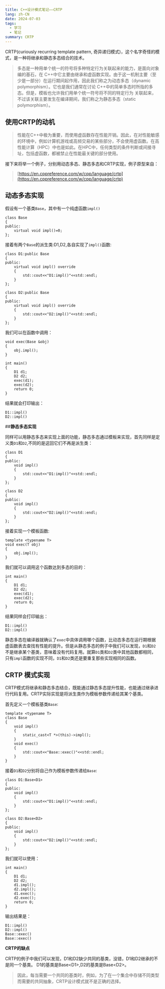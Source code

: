 ```yaml
---
title: C++设计模式笔记——CRTP
lang: zh-CN
date: 2024-07-03
tags:
  - 学习
  - 笔记
summary: CRTP
---
```

CRTP(curiously recurring template pattern, 奇异递归模式)，这个名字奇怪的模式，是一种将继承和静态多态结合的技术。

> 多态是一种用单个统一的符号将多种特定行为关联起来的能力，是面向对象编的基石，在 C++中它主要由继承和虚函数实现。由于这一机制主要（至少是一部分）在运行期间起作用，因此我们称之为动态多态（dynamic polymorphism）。它也是我们通常在讨论 C++中的简单多态时所指的多态。但是，模板也允许我们用单个统一符号将不同的特定行为 关联起来，不过该关联主要发生在编译期间，我们称之为静态多态（static polymorphism）。                                                                                     

## **使用CRTP的动机**

> 性能在C++中极为重要，而使用虚函数存在性能开销。因此，在对性能敏感的环境中，例如计算机游戏或高频交易的某些部分，不会使用虚函数。在高性能计算（HPC）中也是如此。在HPC中，任何类型的条件判断或间接寻址，包括虚函数，都被禁止在性能最关键的部分使用。                             

接下来将举一个例子，分别用动态多态、静态多态和CRTP实现，例子原型来自：

> [https://en.cppreference.com/w/cpp/language/crtp](https://en.cppreference.com/w/cpp/language/crtp)
>

## 动态多态实现

假设有一个基类`Base`，其中有一个纯虚函数`impl()`

```
class Base
{
public:
    virtual void impl()=0;
};
```

接着有两个`Base`的派生类:D1,D2,各自实现了`impl()`函数:

```
class D1:public Base
{
public:
    virtual void impl() override
    {
        std::cout<<"D1:impl()"<<std::endl;
    }
};

class D2:public Base
{
public:
    virtual void impl() override
    {
        std::cout<<"D2:impl()"<<std::endl;
    }
};
```

我们可以在函数中调用：

```
void exec(Base &obj)
{
    obj.impl();
}

int main()
{
    D1 d1;
    D2 d2;
    exec(d1);
    exec(d2);
    return 0;
}
```

结果就会打印输出：

```
D1::impl()
D2::impl()
```

##**静态多态实现**

同样可以用静态多态来实现上面的功能，静态多态通过模板来实现，首先同样是定义类`D1`和`D2`,不同的是这回它们不再是派生类：

```
class D1
{
public:
    void impl() 
    {
        std::cout<<"D1:impl()"<<std::endl;
    }
};

class D2
{
public:
    void impl() 
    {
        std::cout<<"D2:impl()"<<std::endl;
    }
};
```

接着实现一个模板函数:

```
template <typename T>
void exec(T obj)
{
    obj.impl();
}
```

我们就可以调用这个函数达到多态的目的：

```
int main()
{
    D1 d1;
    D2 d2;
    exec(d1);
    exec(d2);
    return 0; 
}
```

结果同样会打印输出：

```
D1::impl()
D2::impl()
```

静态多态在编译器就确认了`exec`中具体调用哪个函数，比动态多态在运行期根据虚函数表去查找有性能的提升。但是从静态多态的例子中我们可以发现，`D1`和`D2`不是继承某个基类，意味着没有代码复用。就算`D1`类和`D2`类中其他函数都相同，只有`impl`函数的实现不同，`D1`和`D2`类还是要重复那些实现相同的函数。

## **CRTP 模式实现**

CRTP模式将继承和静态多态结合，既能通过静态多态提升性能，也能通过继承进行代码复用。CRTP实际实现是将派生类作为模板参数传递给其某个基类。

首先定义一个模板基类`Base`:

```
template <typename T>
class Base
{
    void impl()
    {
        static_cast<T *>(this)->impl();
    }
    void exec()
    {
        std::cout<<"Base::exec()"<<std::endl;
    }
}
```

接着`D1`和`D2`分别将自己作为模板参数传递给`Base`:

```
class D1:Base<D1>
{
public:
    void impl() 
    {
        std::cout<<"D1:impl()"<<std::endl;
    }
};

class D2:Base<D2>
{
public:
    void impl() 
    {
        std::cout<<"D2:impl()"<<std::endl;
    }
};

```

我们就可以使用：

```
int main()
{
    D1 d1;
    D2 d2;
    d1.impl();
    d2.impl();
    d1.exec();
    d2.exec();
    return 0;
}
```

输出结果是：

```
D1::impl()
D2::impl()
Base::exec()
Base::exec()
```


**CRTP的缺点**

CRTP的例子中我们可以发现，D1和D2缺少共同的基类，没错，D1和D2继承的不是同一个基类。 D1的基类是Base&lt;D1&gt;,D2的基类是Base&lt;D2&gt;。
> 因此，每当需要一个共同的基类时，例如，为了在一个集合中存储不同类型而需要的共同抽象，CRTP设计模式就不是正确的选择。       